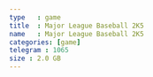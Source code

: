 ```yaml
---
type   : game
title  : Major League Baseball 2K5
name   : Major League Baseball 2K5
categories: [game]
telegram : 1065
size : 2.0 GB
---
```



